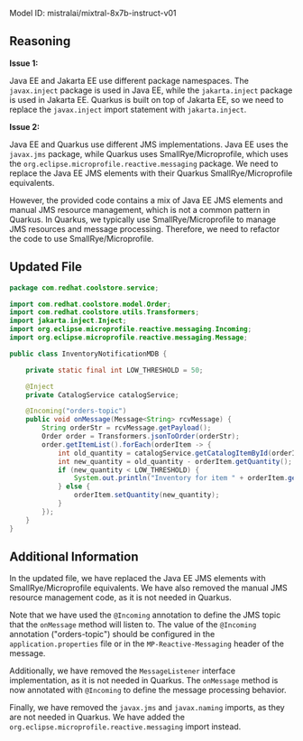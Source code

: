 Model ID: mistralai/mixtral-8x7b-instruct-v01

## Reasoning

**Issue 1:**

Java EE and Jakarta EE use different package namespaces. The `javax.inject` package is used in Java EE, while the `jakarta.inject` package is used in Jakarta EE. Quarkus is built on top of Jakarta EE, so we need to replace the `javax.inject` import statement with `jakarta.inject`.

**Issue 2:**

Java EE and Quarkus use different JMS implementations. Java EE uses the `javax.jms` package, while Quarkus uses SmallRye/Microprofile, which uses the `org.eclipse.microprofile.reactive.messaging` package. We need to replace the Java EE JMS elements with their Quarkus SmallRye/Microprofile equivalents.

However, the provided code contains a mix of Java EE JMS elements and manual JMS resource management, which is not a common pattern in Quarkus. In Quarkus, we typically use SmallRye/Microprofile to manage JMS resources and message processing. Therefore, we need to refactor the code to use SmallRye/Microprofile.

## Updated File

```java
package com.redhat.coolstore.service;

import com.redhat.coolstore.model.Order;
import com.redhat.coolstore.utils.Transformers;
import jakarta.inject.Inject;
import org.eclipse.microprofile.reactive.messaging.Incoming;
import org.eclipse.microprofile.reactive.messaging.Message;

public class InventoryNotificationMDB {

    private static final int LOW_THRESHOLD = 50;

    @Inject
    private CatalogService catalogService;

    @Incoming("orders-topic")
    public void onMessage(Message<String> rcvMessage) {
        String orderStr = rcvMessage.getPayload();
        Order order = Transformers.jsonToOrder(orderStr);
        order.getItemList().forEach(orderItem -> {
            int old_quantity = catalogService.getCatalogItemById(orderItem.getProductId()).getInventory().getQuantity();
            int new_quantity = old_quantity - orderItem.getQuantity();
            if (new_quantity < LOW_THRESHOLD) {
                System.out.println("Inventory for item " + orderItem.getProductId() + " is below threshold (" + LOW_THRESHOLD + "), contact supplier!");
            } else {
                orderItem.setQuantity(new_quantity);
            }
        });
    }
}
```

## Additional Information

In the updated file, we have replaced the Java EE JMS elements with SmallRye/Microprofile equivalents. We have also removed the manual JMS resource management code, as it is not needed in Quarkus.

Note that we have used the `@Incoming` annotation to define the JMS topic that the `onMessage` method will listen to. The value of the `@Incoming` annotation ("orders-topic") should be configured in the `application.properties` file or in the `MP-Reactive-Messaging` header of the message.

Additionally, we have removed the `MessageListener` interface implementation, as it is not needed in Quarkus. The `onMessage` method is now annotated with `@Incoming` to define the message processing behavior.

Finally, we have removed the `javax.jms` and `javax.naming` imports, as they are not needed in Quarkus. We have added the `org.eclipse.microprofile.reactive.messaging` import instead.